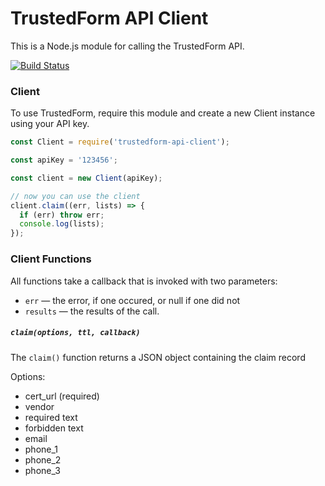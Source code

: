 # TrustedForm API Client
This is a Node.js module for calling the TrustedForm API.

[![Build Status](https://travis-ci.org/activeprospect/trustedform-api-client.svg?branch=master)](https://travis-ci.org/activeprospect/trustedform-api-client)

### Client

To use TrustedForm, require this module and create a new Client instance using your API key.

```javascript
const Client = require('trustedform-api-client');

const apiKey = '123456';

const client = new Client(apiKey);

// now you can use the client
client.claim((err, lists) => {
  if (err) throw err;
  console.log(lists);
});

```

### Client Functions

All functions take a callback that is invoked with two parameters:

* `err` &mdash; the error, if one occured, or null if one did not
* `results` &mdash; the results of the call.

##### `claim(options, ttl, callback)`

The `claim()` function returns a JSON object containing the claim record

Options:
  - cert_url (required)
  - vendor
  - required text
  - forbidden text
  - email
  - phone_1
  - phone_2
  - phone_3
